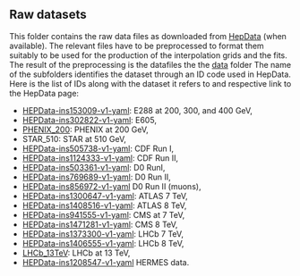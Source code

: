 ## Raw datasets

This folder contains the raw data files as downloaded from
[HepData](https://www.hepdata.net) (when available). The relevant files have to be
preprocessed to format them suitably to be used for the production of
the interpolation grids and the fits. The result of the preprocessing
is the datafiles the the [data](../data/README.md) folder The name of the
subfolders identifies the dataset through an ID code used in HepData. 
Here is the list of IDs along with the dataset it refers to and respective
link to the HepData page:

- [HEPData-ins153009-v1-yaml](https://www.hepdata.net/search/?q=ins153009): E288 at 200, 300, and 400 GeV,
- [HEPData-ins302822-v1-yaml](https://www.hepdata.net/search/?q=ins302822): E605,
- [PHENIX_200](https://arxiv.org/pdf/1805.02448.pdf): PHENIX at 200 GeV,
- STAR_510: STAR at 510 GeV,
- [HEPData-ins505738-v1-yaml](https://www.hepdata.net/search/?q=ins505738): CDF Run I,
- [HEPData-ins1124333-v1-yaml](https://www.hepdata.net/search/?q=ins1124333): CDF Run II,
- [HEPData-ins503361-v1-yaml](https://www.hepdata.net/search/?q=ins503361): D0 RunI,
- [HEPData-ins769689-v1-yaml](https://www.hepdata.net/search/?q=ins769689): D0 Run II,
- [HEPData-ins856972-v1-yaml](https://www.hepdata.net/search/?q=ins856972) D0 Run II (muons),
- [HEPData-ins1300647-v1-yaml](https://www.hepdata.net/search/?q=ins1300647): ATLAS 7 TeV,
- [HEPData-ins1408516-v1-yaml](https://www.hepdata.net/search/?q=ins1408516): ATLAS 8 TeV,
- [HEPData-ins941555-v1-yaml](https://www.hepdata.net/search/?q=ins941555): CMS at 7 TeV,
- [HEPData-ins1471281-v1-yaml](https://www.hepdata.net/search/?q=ins1471281): CMS 8 TeV,
- [HEPData-ins1373300-v1-yaml](https://www.hepdata.net/search/?q=ins1373300): LHCb 7 TeV,
- [HEPData-ins1406555-v1-yaml](https://www.hepdata.net/search/?q=ins1406555): LHCb 8 TeV,
- [LHCb_13TeV](https://arxiv.org/pdf/1607.06495.pdf): LHCb at 13 TeV,
- [HEPData-ins1208547-v1-yaml](https://www.hepdata.net/record/ins1208547) HERMES data.
